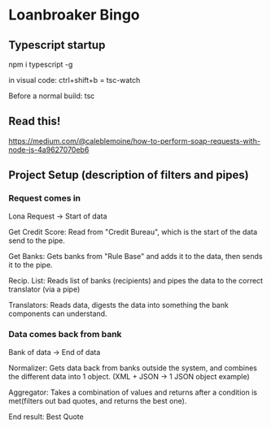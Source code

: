 # Loanbroaker Bingo

## Typescript startup
npm i typescript -g

in visual code: ctrl+shift+b = tsc-watch

Before a normal build: tsc


## Read this!
https://medium.com/@caleblemoine/how-to-perform-soap-requests-with-node-js-4a9627070eb6


## Project Setup (description of filters and pipes)
### Request comes in
Lona Request -> Start of data

Get Credit Score: Read from "Credit Bureau", which is the start of the data send to the pipe.

Get Banks: Gets banks from "Rule Base" and adds it to the data, then sends it to the pipe.

Recip. List: Reads list of banks (recipients) and pipes the data to the correct translator (via a pipe)

Translators: Reads data, digests the data into something the bank components can understand.

### Data comes back from bank
Bank of data -> End of data

Normalizer: Gets data back from banks outside the system, and combines the different data into 1 object. (XML + JSON -> 1 JSON object example)

Aggregator: Takes a combination of values and returns after a condition is met(filters out bad quotes, and returns the best one).

End result: Best Quote
